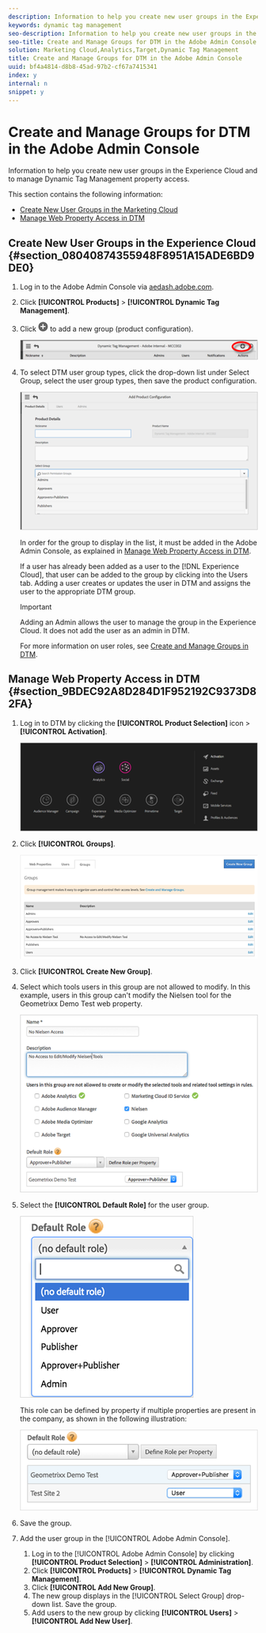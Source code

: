 ```yaml
---
description: Information to help you create new user groups in the Experience Cloud and to manage Dynamic Tag Management property access.
keywords: dynamic tag management
seo-description: Information to help you create new user groups in the Experience Cloud and to manage Dynamic Tag Management property access.
seo-title: Create and Manage Groups for DTM in the Adobe Admin Console
solution: Marketing Cloud,Analytics,Target,Dynamic Tag Management
title: Create and Manage Groups for DTM in the Adobe Admin Console
uuid: bf4a4814-d8b8-45ad-97b2-cf67a7415341
index: y
internal: n
snippet: y
---
```


# Create and Manage Groups for DTM in the Adobe Admin Console

Information to help you create new user groups in the Experience Cloud and to manage Dynamic Tag Management property access.

This section contains the following information:

* [Create New User Groups in the Marketing Cloud](c_create-manage-groups-enterprise-dashboard.md#section_08040874355948F8951A15ADE6BD9DE0) 
* [Manage Web Property Access in DTM](c_create-manage-groups-enterprise-dashboard.md#section_9BDEC92A8D284D1F952192C9373D82FA)

## Create New User Groups in the Experience Cloud {#section_08040874355948F8951A15ADE6BD9DE0}

1. Log in to the Adobe Admin Console via [aedash.adobe.com](http://aedash.adobe.com/). 
1. Click **[!UICONTROL Products]** > **[!UICONTROL Dynamic Tag Management]**. 
1. Click  ![](assets/icon_expand.png) to add a new group (product configuration).

   ![](assets/add-group-new.png) 

1. To select DTM user group types, click the drop-down list under Select Group, select the user group types, then save the product configuration.

   ![](assets/groups1.png)

   In order for the group to display in the list, it must be added in the Adobe Admin Console, as explained in [Manage Web Property Access in DTM](c_create-manage-groups-enterprise-dashboard.md#section_9BDEC92A8D284D1F952192C9373D82FA).

   If a user has already been added as a user to the [!DNL Experience Cloud], that user can be added to the group by clicking into the Users tab. Adding a user creates or updates the user in DTM and assigns the user to the appropriate DTM group.

   >[!IMPORTANT]
   >
   >Adding an Admin allows the user to manage the group in the Experience Cloud. It does not add the user as an admin in DTM.

   For more information on user roles, see [Create and Manage Groups in DTM](groups.md#concept_6494F1EF2400457ABCED8D860951CD36).

## Manage Web Property Access in DTM {#section_9BDEC92A8D284D1F952192C9373D82FA}

1. Log in to DTM by clicking the **[!UICONTROL Product Selection]** icon > **[!UICONTROL Activation]**.

   ![](assets/activation.png) 

1. Click **[!UICONTROL Groups]**.

   ![](assets/groups-dtm.png) 

1. Click **[!UICONTROL Create New Group]**. 
1. Select which tools users in this group are not allowed to modify. In this example, users in this group can't modify the Nielsen tool for the Geometrixx Demo Test web property.

   ![](assets/nielsen.png) 

1. Select the **[!UICONTROL Default Role]** for the user group.

   ![](assets/default-role.png)

   This role can be defined by property if multiple properties are present in the company, as shown in the following illustration:

   ![](assets/default-role-2.png) 

1. Save the group. 
1. Add the user group in the [!UICONTROL Adobe Admin Console].

    1. Log in to the [!UICONTROL Adobe Admin Console] by clicking **[!UICONTROL Product Selection]** > **[!UICONTROL Administration]**. 
    1. Click **[!UICONTROL Products]** > **[!UICONTROL Dynamic Tag Management]**. 
    1. Click **[!UICONTROL Add New Group]**. 
    1. The new group displays in the [!UICONTROL Select Group] drop-down list. Save the group. 
    1. Add users to the new group by clicking **[!UICONTROL Users]** > **[!UICONTROL Add New User]**.

